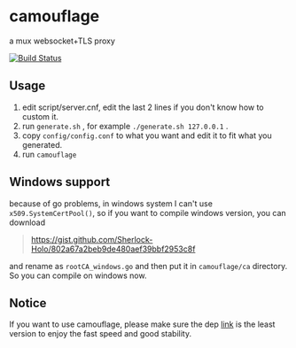 # camouflage
a mux websocket+TLS proxy

[![Build Status](https://travis-ci.org/Sherlock-Holo/camouflage.svg?branch=master)](https://travis-ci.org/Sherlock-Holo/camouflage)

## Usage
1. edit script/server.cnf, edit the last 2 lines if you don't know how to custom it.
2. run `generate.sh` , for example `./generate.sh 127.0.0.1` .
3. copy `config/config.conf` to what you want and edit it to fit what you generated.
4. run `camouflage`

## Windows support
because of go problems, in windows system I can't use `x509.SystemCertPool()`, so if you want to compile windows version, you can download 
> https://gist.github.com/Sherlock-Holo/802a67a2beb9de480aef39bbf2953c8f

and rename as `rootCA_windows.go` and then put it in `camouflage/ca` directory. So you can compile on windows now.

## Notice
If you want to use camouflage, please make sure the dep [link](https://github.com/Sherlock-Holo/link) is the least version to enjoy the fast speed and good stability.
